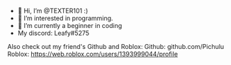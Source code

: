 - 👋 Hi, I’m @TEXTER101 :)
- 👀 I’m interested in programming.
- 🌱 I’m currently a beginner in coding
- My discord: Leafy#5275

Also check out my friend's Github and Roblox: Github: github.com/Pichulu Roblox: https://web.roblox.com/users/1393999044/profile
